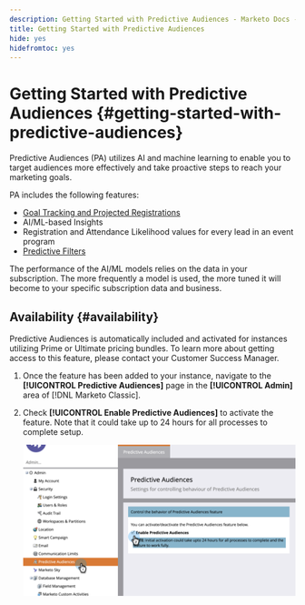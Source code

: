 ```yaml
---
description: Getting Started with Predictive Audiences - Marketo Docs - Product Documentation
title: Getting Started with Predictive Audiences
hide: yes
hidefromtoc: yes
---
```

# Getting Started with Predictive Audiences {#getting-started-with-predictive-audiences}

Predictive Audiences (PA) utilizes AI and machine learning to enable you to target audiences more effectively and take proactive steps to reach your marketing goals.

PA includes the following features:

* [Goal Tracking and Projected Registrations](/help/marketo/product-docs/marketo-sky/understanding-goal-tracking-and-projected-registrations.md)
* AI/ML-based Insights
* Registration and Attendance Likelihood values for every lead in an event program
* [Predictive Filters](/help/marketo/product-docs/marketo-sky/predictive-filters.md)

The performance of the AI/ML models relies on the data in your subscription. The more frequently a model is used, the more tuned it will become to your specific subscription data and business.

## Availability {#availability}

Predictive Audiences is automatically included and activated for instances utilizing Prime or Ultimate pricing bundles. To learn more about getting access to this feature, please contact your Customer Success Manager.

1. Once the feature has been added to your instance, navigate to the **[!UICONTROL Predictive Audiences]** page in the **[!UICONTROL Admin]** area of [!DNL Marketo Classic].

1. Check **[!UICONTROL Enable Predictive Audiences]** to activate the feature. Note that it could take up to 24 hours for all processes to complete setup.

   ![Image One](assets/getting-started-with-predictive-audiences-1.png)
